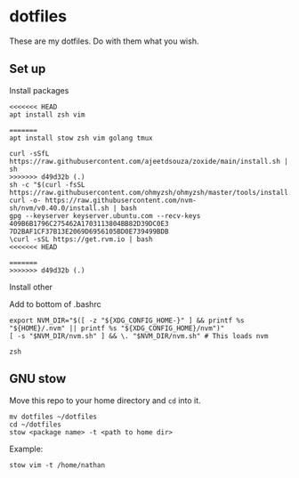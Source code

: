# dotfiles

These are my dotfiles. Do with them what you wish.

## Set up
Install packages
```
<<<<<<< HEAD
apt install zsh vim

=======
apt install stow zsh vim golang tmux

curl -sSfL https://raw.githubusercontent.com/ajeetdsouza/zoxide/main/install.sh | sh
>>>>>>> d49d32b (.)
sh -c "$(curl -fsSL https://raw.githubusercontent.com/ohmyzsh/ohmyzsh/master/tools/install.sh)"
curl -o- https://raw.githubusercontent.com/nvm-sh/nvm/v0.40.0/install.sh | bash
gpg --keyserver keyserver.ubuntu.com --recv-keys 409B6B1796C275462A1703113804BB82D39DC0E3 7D2BAF1CF37B13E2069D6956105BD0E739499BDB
\curl -sSL https://get.rvm.io | bash
<<<<<<< HEAD

=======
>>>>>>> d49d32b (.)
```

Install other

Add to bottom of .bashrc
```
export NVM_DIR="$([ -z "${XDG_CONFIG_HOME-}" ] && printf %s "${HOME}/.nvm" || printf %s "${XDG_CONFIG_HOME}/nvm")"
[ -s "$NVM_DIR/nvm.sh" ] && \. "$NVM_DIR/nvm.sh" # This loads nvm

zsh

```

## GNU stow

Move this repo to your home directory and `cd` into it.

```
mv dotfiles ~/dotfiles
cd ~/dotfiles
stow <package name> -t <path to home dir>
```

Example:
```
stow vim -t /home/nathan
```

